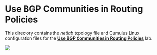 # Use BGP Communities in Routing Policies

This directory contains the *netlab* topology file and Cumulus Linux configuration files for the **[Use BGP Communities in Routing Policies](../../docs/policy/9-community-use.md)** lab.

![](topology-community-use.png)
